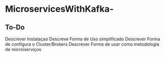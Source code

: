 # MicroservicesWithKafka-


## To-Do

Descrever Instalaçao
Descreve Forma de Uso simplificado
Descrever Forma de configura o Cluster/Brokers
Descrever Forma de usar como metodologia de microiserviços
